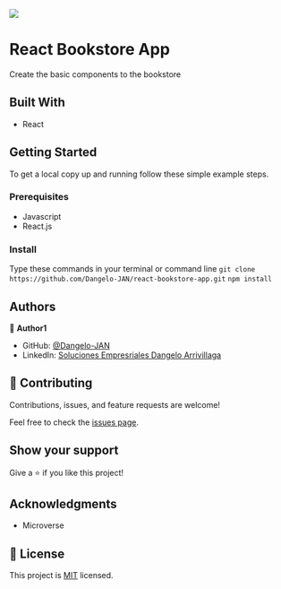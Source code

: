 ![](https://img.shields.io/badge/Microverse-blueviolet)
# React Bookstore App

Create the basic components to the bookstore
## Built With

- React

## Getting Started

To get a local copy up and running follow these simple example steps.

### Prerequisites

- Javascript
- React.js

### Install
Type these commands in your terminal or command line
`git clone https://github.com/Dangelo-JAN/react-bookstore-app.git`
`npm install`

## Authors

👤 **Author1**

- GitHub: [@Dangelo-JAN](https://github.com/Dangelo-JAN)
- LinkedIn: [Soluciones Empresriales Dangelo Arrivillaga](https://www.linkedin.com/in/soluciones-empresariales-dangelo-arrivillaga-2a144718a/)

## 🤝 Contributing

Contributions, issues, and feature requests are welcome!

Feel free to check the [issues page](../../issues/).

## Show your support

Give a ⭐️ if you like this project!

## Acknowledgments

- Microverse

## 📝 License

This project is [MIT](./MIT.md) licensed.